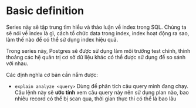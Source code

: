 # Basic definition

Series này sẽ tập trung tìm hiểu và thảo luận về index trong SQL. Chúng ta sẽ nói về index là gì, cách tổ chức data trong index, index hoạt động ra sao, làm thế nào để có thể sử dụng index hiệu quả.

Trong series này, Postgres sẽ được sử dụng làm môi trường test chính, thỉnh thoảng các hệ quản trị cơ sở dữ liệu khác có thể được sử dụng để so sánh với nhau.

Các định nghĩa cơ bản cần nắm được:

- `explain analyze <query>` Dùng để phân tích câu query mình đang chạy. Câu lệnh này sẽ **ước tính** xem câu query này nên sử dụng plan nào, bao nhiêu record có thể bị scan qua, thời gian thực thi có thể là bao lâu
